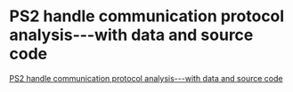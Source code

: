 # PS2 handle communication protocol analysis---with data and source code
[PS2 handle communication protocol analysis---with data and source code](https://aiwithcloud.com/2022/09/16/ps2_handle_communication_protocol_analysis___with_data_and_source_code/)
